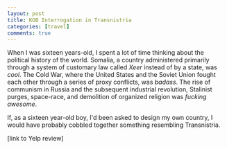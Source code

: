 ```yaml
---
layout: post
title: KGB Interrogation in Transnistria
categories: [travel]
comments: true
---
```


When I was sixteen years-old, I spent a lot of time thinking about the political history of the world. Somalia, a country administered primarily through a system of customary law called *Xeer* instead of by a state, was *cool*. The Cold War, where the United States and the Soviet Union fought each other through a series of proxy conflicts, was *badass*. The rise of communism in Russia and the subsequent industrial revolution, Stalinist purges, space-race, and demolition of organized religion was *fucking awesome*.

If, as a sixteen year-old boy, I'd been asked to design my own country, I would have probably cobbled together something resembling Transnistria. 


[link to Yelp review]

<!--more-->